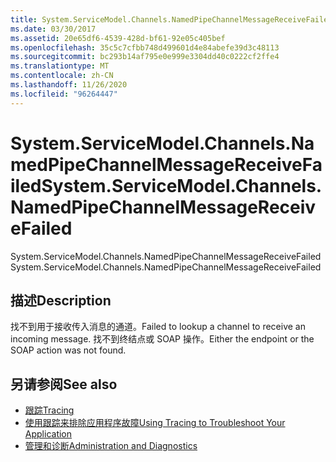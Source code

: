 ```yaml
---
title: System.ServiceModel.Channels.NamedPipeChannelMessageReceiveFailed
ms.date: 03/30/2017
ms.assetid: 20e65df6-4539-428d-bf61-92e05c405bef
ms.openlocfilehash: 35c5c7cfbb748d499601d4e84abefe39d3c48113
ms.sourcegitcommit: bc293b14af795e0e999e3304dd40c0222cf2ffe4
ms.translationtype: MT
ms.contentlocale: zh-CN
ms.lasthandoff: 11/26/2020
ms.locfileid: "96264447"
---
```

# <a name="systemservicemodelchannelsnamedpipechannelmessagereceivefailed"></a><span data-ttu-id="2114b-102">System.ServiceModel.Channels.NamedPipeChannelMessageReceiveFailed</span><span class="sxs-lookup"><span data-stu-id="2114b-102">System.ServiceModel.Channels.NamedPipeChannelMessageReceiveFailed</span></span>

<span data-ttu-id="2114b-103">System.ServiceModel.Channels.NamedPipeChannelMessageReceiveFailed</span><span class="sxs-lookup"><span data-stu-id="2114b-103">System.ServiceModel.Channels.NamedPipeChannelMessageReceiveFailed</span></span>  
  
## <a name="description"></a><span data-ttu-id="2114b-104">描述</span><span class="sxs-lookup"><span data-stu-id="2114b-104">Description</span></span>  

 <span data-ttu-id="2114b-105">找不到用于接收传入消息的通道。</span><span class="sxs-lookup"><span data-stu-id="2114b-105">Failed to lookup a channel to receive an incoming message.</span></span> <span data-ttu-id="2114b-106">找不到终结点或 SOAP 操作。</span><span class="sxs-lookup"><span data-stu-id="2114b-106">Either the endpoint or the SOAP action was not found.</span></span>  
  
## <a name="see-also"></a><span data-ttu-id="2114b-107">另请参阅</span><span class="sxs-lookup"><span data-stu-id="2114b-107">See also</span></span>

- [<span data-ttu-id="2114b-108">跟踪</span><span class="sxs-lookup"><span data-stu-id="2114b-108">Tracing</span></span>](index.md)
- [<span data-ttu-id="2114b-109">使用跟踪来排除应用程序故障</span><span class="sxs-lookup"><span data-stu-id="2114b-109">Using Tracing to Troubleshoot Your Application</span></span>](using-tracing-to-troubleshoot-your-application.md)
- [<span data-ttu-id="2114b-110">管理和诊断</span><span class="sxs-lookup"><span data-stu-id="2114b-110">Administration and Diagnostics</span></span>](../index.md)

